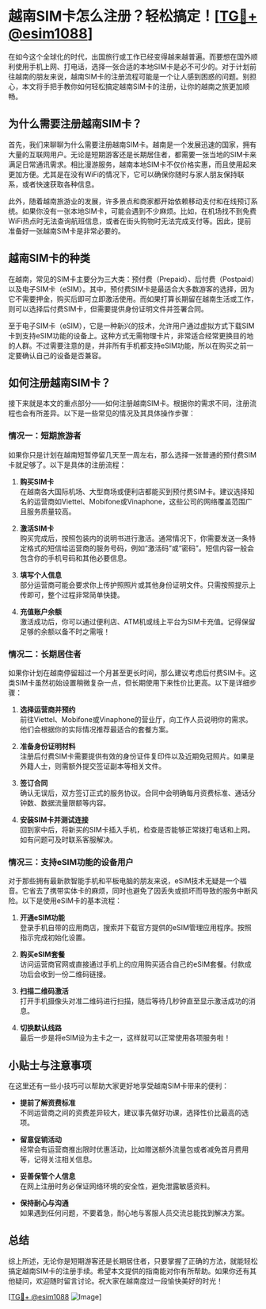 # 越南SIM卡怎么注册？轻松搞定！[[TG💪+ @esim1088](https://t.me/s/esim1088)]

在如今这个全球化的时代，出国旅行或工作已经变得越来越普遍。而要想在国外顺利使用手机上网、打电话，选择一张合适的本地SIM卡是必不可少的。对于计划前往越南的朋友来说，越南SIM卡的注册流程可能是一个让人感到困惑的问题。别担心，本文将手把手教你如何轻松搞定越南SIM卡的注册，让你的越南之旅更加顺畅。

## 为什么需要注册越南SIM卡？

首先，我们来聊聊为什么需要注册越南SIM卡。越南是一个发展迅速的国家，拥有大量的互联网用户。无论是短期游客还是长期居住者，都需要一张当地的SIM卡来满足日常通讯需求。相比漫游服务，越南本地SIM卡不仅价格实惠，而且使用起来更加方便。尤其是在没有WiFi的情况下，它可以确保你随时与家人朋友保持联系，或者快速获取各种信息。

此外，随着越南旅游业的发展，许多景点和商家都开始依赖移动支付和在线预订系统。如果你没有一张本地SIM卡，可能会遇到不少麻烦。比如，在机场找不到免费WiFi热点时无法查询航班信息，或者在街头购物时无法完成支付等。因此，提前准备好一张越南SIM卡是非常必要的。

## 越南SIM卡的种类

在越南，常见的SIM卡主要分为三大类：预付费（Prepaid）、后付费（Postpaid）以及电子SIM卡（eSIM）。其中，预付费SIM卡是最适合大多数游客的选择，因为它不需要押金，购买后即可立即激活使用。而如果打算长期留在越南生活或工作，则可以选择后付费SIM卡，但需要提供身份证明文件并签署合同。

至于电子SIM卡（eSIM），它是一种新兴的技术，允许用户通过虚拟方式下载SIM卡到支持eSIM功能的设备上。这种方式无需物理卡片，非常适合经常更换目的地的人群。不过需要注意的是，并非所有手机都支持eSIM功能，所以在购买之前一定要确认自己的设备是否兼容。

## 如何注册越南SIM卡？

接下来就是本文的重点部分——如何注册越南SIM卡。根据你的需求不同，注册流程也会有所差异。以下是一些常见的情况及其具体操作步骤：

### 情况一：短期旅游者

如果你只是计划在越南短暂停留几天至一周左右，那么选择一张普通的预付费SIM卡就足够了。以下是具体的注册流程：

1. **购买SIM卡**  
   在越南各大国际机场、大型商场或便利店都能买到预付费SIM卡。建议选择知名的运营商如Viettel、Mobifone或Vinaphone，这些公司的网络覆盖范围广且服务质量较高。

2. **激活SIM卡**  
   购买完成后，按照包装内的说明书进行激活。通常情况下，你需要发送一条特定格式的短信给运营商的服务号码，例如“激活码”或“密码”。短信内容一般会包含你的手机号码和其他必要信息。

3. **填写个人信息**  
   部分运营商可能会要求你上传护照照片或其他身份证明文件。只需按照提示上传即可，整个过程非常简单快捷。

4. **充值账户余额**  
   激活成功后，你可以通过便利店、ATM机或线上平台为SIM卡充值。记得保留足够的余额以备不时之需哦！

### 情况二：长期居住者

如果你计划在越南停留超过一个月甚至更长时间，那么建议考虑后付费SIM卡。这类SIM卡虽然初始设置稍微复杂一点，但长期使用下来性价比更高。以下是详细步骤：

1. **选择运营商并预约**  
   前往Viettel、Mobifone或Vinaphone的营业厅，向工作人员说明你的需求。他们会根据你的实际情况推荐最适合的套餐方案。

2. **准备身份证明材料**  
   注册后付费SIM卡需要提供有效的身份证件复印件以及近期免冠照片。如果是外籍人士，则需额外提交签证副本等相关文件。

3. **签订合同**  
   确认无误后，双方签订正式的服务协议。合同中会明确每月资费标准、通话分钟数、数据流量限额等内容。

4. **安装SIM卡并测试连接**  
   回到家中后，将新买的SIM卡插入手机，检查是否能够正常拨打电话和上网。如有问题可及时联系客服解决。

### 情况三：支持eSIM功能的设备用户

对于那些拥有最新款智能手机和平板电脑的朋友来说，eSIM技术无疑是一个福音。它省去了携带实体卡的麻烦，同时也避免了因丢失或损坏而导致的服务中断风险。以下是使用eSIM卡的基本流程：

1. **开通eSIM功能**  
   登录手机自带的应用商店，搜索并下载官方提供的eSIM管理应用程序。按照指示完成初始化设置。

2. **购买eSIM套餐**  
   访问运营商官网或直接通过手机上的应用购买适合自己的eSIM套餐。付款成功后会收到一份二维码链接。

3. **扫描二维码激活**  
   打开手机摄像头对准二维码进行扫描，随后等待几秒钟直至显示激活成功的消息。

4. **切换默认线路**  
   最后一步是将eSIM设为主卡之一，这样就可以正常使用各项服务啦！

## 小贴士与注意事项

在这里还有一些小技巧可以帮助大家更好地享受越南SIM卡带来的便利：

- **提前了解资费标准**  
  不同运营商之间的资费差异较大，建议事先做好功课，选择性价比最高的选项。

- **留意促销活动**  
  经常会有运营商推出限时优惠活动，比如赠送额外流量包或者减免首月费用等，记得关注相关信息。

- **妥善保管个人信息**  
  在网上注册时务必保证网络环境的安全性，避免泄露敏感资料。

- **保持耐心与沟通**  
  如果遇到任何问题，不要着急，耐心地与客服人员交流总能找到解决方案。

## 总结

综上所述，无论你是短期游客还是长期居住者，只要掌握了正确的方法，就能轻松搞定越南SIM卡的注册手续。希望本文提供的指南能对你有所帮助。如果你还有其他疑问，欢迎随时留言讨论。祝大家在越南度过一段愉快美好的时光！

[[TG💪+ @esim1088](https://t.me/s/esim1088) ![Image](https://i.postimg.cc/4NQfJmqS/Snipaste-2025-05-13-00-14-12.png)]